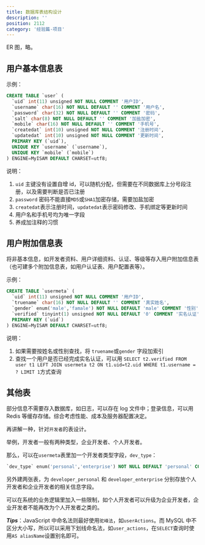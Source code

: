 ```yaml
---
title: 数据库表结构设计
description: ''
position: 2112
category: '经验篇-项目'
---
```


ER 图，略。

<adsbygoogle></adsbygoogle>

## 用户基本信息表

示例：

```sql
CREATE TABLE `user` (
  `uid` int(11) unsigned NOT NULL COMMENT '用户ID',
  `username` char(16) NOT NULL DEFAULT '' COMMENT '用户名',
  `password` char(32) NOT NULL DEFAULT '' COMMENT '密码',
  `salt` char(8) NOT NULL DEFAULT '' COMMENT '加盐加密',
  `mobile` char(16) NOT NULL DEFAULT '' COMMENT '手机号',
  `createdat` int(10) unsigned NOT NULL COMMENT '注册时间',
  `updatedat` int(10) unsigned NOT NULL COMMENT '更新时间',
  PRIMARY KEY (`uid`),
  UNIQUE KEY `username` (`username`),
  UNIQUE KEY `mobile` (`mobile`)
) ENGINE=MyISAM DEFAULT CHARSET=utf8;
```

说明：

1. `uid` 主键没有设置自增 id，可以随机分配，但需要在不同数据库上分号段注册，以及需要判断是否已注册
2. `password` 密码不能直接`MD5`或`SHA1`加密存储，需要加盐加密
3. `createdat`表示注册时间，`updatedat`表示密码修改、手机绑定等更新时间
4. 用户名和手机号均为唯一字段
5. 养成加注释的习惯

## 用户附加信息表

将非基本信息，如开发者资料、用户详细资料、认证、等级等存入用户附加信息表（也可建多个附加信息表，如用户认证表、用户配置表等）。

示例：

```sql
CREATE TABLE `usermeta` (
  `uid` int(11) unsigned NOT NULL COMMENT '用户ID',
  `truename` char(16) NOT NULL DEFAULT '' COMMENT '真实姓名',
  `gender` enum('male','famale') NOT NULL DEFAULT 'male' COMMENT '性别',
  `verified` tinyint(1) unsigned NOT NULL DEFAULT '0' COMMENT '实名认证',
  PRIMARY KEY (`uid`)
) ENGINE=MyISAM DEFAULT CHARSET=utf8;
```

说明：

1. 如果需要按姓名或性别查找，将 `truename`或`gender` 字段加索引
2. 查找一个用户是否已经完成实名认证，可以用 `SELECT t2.verified FROM user t1 LEFT JOIN usermeta t2 ON t1.uid=t2.uid WHERE t1.username = ? LIMIT 1`方式查询

## 其他表

部分信息不需要存入数据库，如日志，可以存在 log 文件中；登录信息，可以用 Redis 等缓存存储。综合考虑性能、成本及服务器配置决定。

再讲解一种，针对`开发者`的表设计。

举例，开发者一般有两种类型，企业开发者、个人开发者。

那么，可以在`usermeta`表里加一个开发者类型字段，`dev_type`：

```sql
`dev_type` enum('personal','enterprise') NOT NULL DEFAULT 'personal' COMMENT '开发者类型'
```

另外建两张表，为 `developer_personal` 和 `developer_enterprise` 分别存放个人开发者和企业开发者的相关信息字段。

可以在系统的业务逻辑里加入一些限制，如个人开发者可以升级为企业开发者，企业开发者不能再改为个人开发者之类的。

**_Tips_**：JavaScript 中命名法则最好使用`驼峰法`，如`userActions`。而 MySQL 中不区分大小写，所以可以采用下划线命名法，如`user_actions`，在`SELECT`查询时使用`AS aliasName`设置别名即可。
